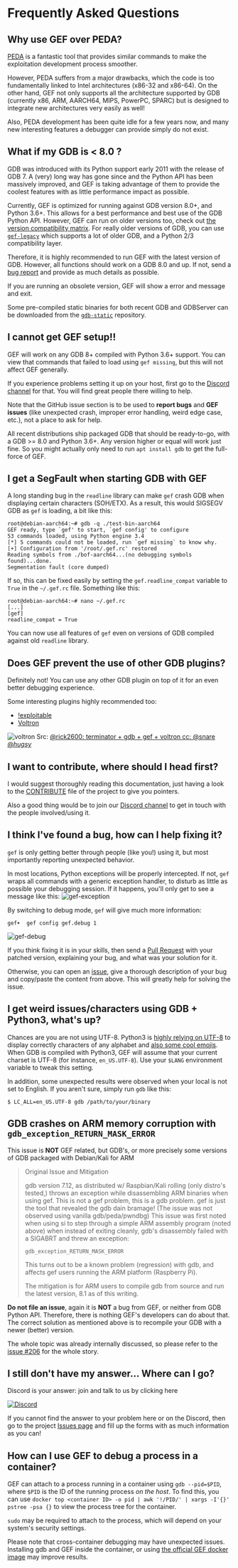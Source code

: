 # Frequently Asked Questions #


## Why use GEF over PEDA? ##

[PEDA](https://github.com/longld/peda) is a fantastic tool that provides
similar commands to make the exploitation development process smoother.

However, PEDA suffers from a major drawbacks, which the code is too
fundamentally linked to Intel architectures (x86-32 and x86-64). On the other
hand, GEF not only supports all the architecture supported by GDB (currently
x86, ARM, AARCH64, MIPS, PowerPC, SPARC) but is designed to integrate new
architectures very easily as well!

Also, PEDA development has been quite idle for a few years now, and many new
interesting features a debugger can provide simply do not exist.

## What if my GDB is < 8.0 ? ##

GDB was introduced with its Python support early 2011 with the release of GDB
7. A (very) long way has gone since and the Python API has been massively
improved, and GEF is taking advantage of them to provide the coolest features
with as little performance impact as possible.

Currently, GEF is optimized for running against GDB version 8.0+, and Python
3.6+. This allows for a best performance and best use of the GDB Python API.
However, GEF can run on older versions too, check out [the version
compatibility matrix](compat.md). For really older versions of GDB, you can use
[`gef-legacy`](https://github.com/hugsy/gef-legacy) which supports a lot of
older GDB, and a Python 2/3 compatibility layer.

Therefore, it is highly recommended to run GEF with the latest version of GDB.
However, all functions should work on a GDB 8.0 and up. If not, send a [bug
report](https://github.com/hugsy/gef/issues) and provide as much details as
possible.

If you are running an obsolete version, GEF will show a error and message and
exit.

Some pre-compiled static binaries for both recent GDB and GDBServer can be
downloaded from the [`gdb-static`](https://github.com/hugsy/gdb-static)
repository.


## I cannot get GEF setup!! ##

GEF will work on any GDB 8+ compiled with Python 3.6+ support. You can view
that commands that failed to load using `gef missing`, but this will not affect
GEF generally.

If you experience problems setting it up on your host, first go to the [Discord
channel](https://discord.gg/HCS8Hg7) for that. You will find great people there
willing to help.

Note that the GitHub issue section is to be used to **report bugs** and **GEF
issues** (like unexpected crash, improper error handling, weird edge case,
etc.), not a place to ask for help.

All recent distributions ship packaged GDB that should be ready-to-go, with a
GDB >= 8.0 and Python 3.6+. Any version higher or equal will work just fine. So
you might actually only need to run `apt install gdb` to get the full-force of
GEF.

## I get a SegFault when starting GDB with GEF ##

A long standing bug in the `readline` library can make `gef` crash GDB
when displaying certain characters (SOH/ETX). As a result, this would SIGSEGV
GDB as `gef` is loading, a bit like this:

```
root@debian-aarch64:~# gdb -q ./test-bin-aarch64
GEF ready, type `gef' to start, `gef config' to configure
53 commands loaded, using Python engine 3.4
[*] 5 commands could not be loaded, run `gef missing` to know why.
[+] Configuration from '/root/.gef.rc' restored
Reading symbols from ./bof-aarch64...(no debugging symbols found)...done.
Segmentation fault (core dumped)
```

If so, this can be fixed easily by setting the `gef.readline_compat` variable to
`True` in the `~/.gef.rc` file. Something like this:

```
root@debian-aarch64:~# nano ~/.gef.rc
[...]
[gef]
readline_compat = True
```

You can now use all features of `gef` even on versions of GDB compiled against
old `readline` library.


## Does GEF prevent the use of other GDB plugins? ##

Definitely not! You can use any other GDB plugin on top of it for an even
better debugging experience.

Some interesting plugins highly recommended too:

- [!exploitable](https://github.com/jfoote/exploitable/)
- [Voltron](https://github.com/snare/voltron)

![voltron](https://i.imgur.com/bfTIjNi.jpg)
Src: [@rick2600: terminator + gdb + gef + voltron cc: @snare @_hugsy_](https://twitter.com/rick2600/status/775926070566490113)



## I want to contribute, where should I head first? ##

I would suggest thoroughly reading this documentation, just having a look to
the
[CONTRIBUTE](https://github.com/hugsy/gef/blob/main/.github/CONTRIBUTING.md)
file of the project to give you pointers.

Also a good thing would be to join our [Discord
channel](https://discord.gg/HCS8Hg7) to get in touch with the people
involved/using it.


## I think I've found a bug, how can I help fixing it? ##

`gef` is only getting better through people (like you!) using it, but most
importantly reporting unexpected behavior.

In most locations, Python exceptions will be properly intercepted. If not, `gef`
wraps all commands with a generic exception handler, to disturb as little as
possible your debugging session. If it happens, you'll only get to see a message
like this:
![gef-exception](https://i.imgur.com/J7dUnXV.png)

By switching to debug mode, `gef` will give much more information:
```
gef➤  gef config gef.debug 1
```
![gef-debug](https://i.imgur.com/SGe8oFF.png)

If you think fixing it is in your skills, then send a [Pull
Request](https://github.com/hugsy/gef/pulls) with your patched version,
explaining your bug, and what was your solution for it.

Otherwise, you can open an [issue](https://github.com/hugsy/gef/issues), give a
thorough description of your bug and copy/paste the content from above. This
will greatly help for solving the issue.


## I get weird issues/characters using GDB + Python3, what's up? ##

Chances are you are not using UTF-8. Python3 is [highly relying on
UTF-8](https://www.diveintopython3.net/strings.html) to display correctly
characters of any alphabet and [also some cool
emojis](https://unicode.org/emoji/charts/full-emoji-list.html). When GDB is
compiled with Python3, GEF will assume that your current charset is UTF-8 (for
instance, `en_US.UTF-8`). Use your `$LANG` environment variable to tweak this
setting.

In addition, some unexpected results were observed when your local is not set to
English. If you aren't sure, simply run `gdb` like this:

```
$ LC_ALL=en_US.UTF-8 gdb /path/to/your/binary
```

## GDB crashes on ARM memory corruption with `gdb_exception_RETURN_MASK_ERROR` ##

This issue is **NOT** GEF related, but GDB's, or more precisely some versions of
GDB packaged with Debian/Kali for ARM

>
> Original Issue and Mitigation
>
> gdb version 7.12, as distributed w/ Raspbian/Kali rolling (only distro's
> tested,) throws an exception while disassembling ARM binaries when using gef.
> This is not a gef problem, this is a gdb problem. gef is just the tool that
> revealed the gdb dain bramage! (The issue was not observed using vanilla
> gdb/peda/pwndbg) This issue was first noted when using si to step through a
> simple ARM assembly program (noted above) when instead of exiting cleanly,
> gdb's disassembly failed with a SIGABRT and threw an exception:
>
>  `gdb_exception_RETURN_MASK_ERROR`
>
> This turns out to be a known problem (regression) with gdb, and affects
> gef users running the ARM platform (Raspberry Pi).
>
> The mitigation is for ARM users to compile gdb from source and run the latest
> version, 8.1 as of this writing.
>

**Do not file an issue**, again it is **NOT** a bug from GEF, or neither from GDB
Python API. Therefore, there is nothing GEF's developers can do about that. The
correct solution as mentioned above is to recompile your GDB with a newer
(better) version.

The whole topic was already internally discussed, so please refer to
the [issue #206](https://github.com/hugsy/gef/issues/206) for the whole story.

## I still don't have my answer... Where can I go?

Discord is your answer: join and talk to us by clicking here

[![Discord](https://img.shields.io/badge/Discord-GDB--GEF-yellow)](https://discord.gg/HCS8Hg7)

If you cannot find the answer to your problem here or on the Discord, then go
to the project [Issues page](https://github.com/hugsy/gef/issues) and fill up
the forms with as much information as you can!

## How can I use GEF to debug a process in a container?

GEF can attach to a process running in a container using `gdb --pid=$PID`,
where `$PID` is the ID of the running process *on the host*. To find this, you
can use `docker top <container ID> -o pid | awk '!/PID/' | xargs -I'{}' pstree
-psa {}` to view the process tree for the container.

`sudo` may be required to attach to the process, which will depend on your
system's security settings.

Please note that cross-container debugging may have unexpected issues.
Installing gdb and GEF inside the container, or using [the official GEF docker
image](https://hub.docker.com/r/crazyhugsy/gef) may improve results.
